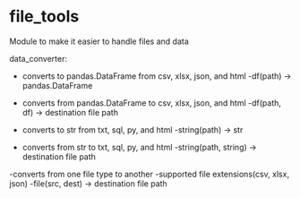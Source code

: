 # file_tools

Module to make it easier to handle files and data

data_converter:
- converts to pandas.DataFrame from csv, xlsx, json, and html
  -df(path) -> pandas.DataFrame

- converts from pandas.DataFrame to csv, xlsx, json, and html
  -df(path, df) -> destination file path  
  
- converts to str from txt, sql, py, and html
  -string(path) -> str

- converts from str to txt, sql, py, and html
  -string(path, string) -> destination file path

-converts from one file type to another
  -supported file extensions(csv, xlsx, json)
  -file(src, dest) -> destination file path

